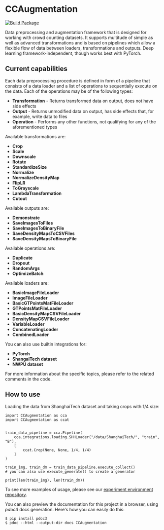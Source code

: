 # CCAugmentation

[![Build Package](https://github.com/pijuszczyk/CCAugmentation/actions/workflows/build-package.yml/badge.svg?branch=master)](https://github.com/pijuszczyk/CCAugmentation/actions/workflows/build-package.yml)

Data preprocessing and augmentation framework that is designed for working with crowd counting datasets.
It supports multitude of simple as well as advanced transformations
and is based on pipelines which allow a flexible flow of data between loaders, transformations and outputs.
Deep learning framework-independent, though works best with PyTorch.

## Current capabilities

Each data preprocessing procedure is defined in form of a pipeline that consists of a data loader and
a list of operations to sequentially execute on the data. Each of the operations may be of the following types:
- **Transformation** - Returns transformed data on output, does not have side effects
- **Output** - Returns unmodified data on output, has side effects that, for example, write data to files
- **Operation** - Performs any other functions, not qualifying for any of the aforementioned types

Available transformations are:
- **Crop**
- **Scale**
- **Downscale**
- **Rotate**
- **StandardizeSize**
- **Normalize**
- **NormalizeDensityMap**
- **FlipLR**
- **ToGrayscale**
- **LambdaTransformation**
- **Cutout**

Available outputs are:
- **Demonstrate**
- **SaveImagesToFiles**
- **SaveImagesToBinaryFile**
- **SaveDensityMapsToCSVFiles**
- **SaveDensityMapsToBinaryFile**

Available operations are:
- **Duplicate**
- **Dropout**
- **RandomArgs**
- **OptimizeBatch**

Available loaders are:
- **BasicImageFileLoader**
- **ImageFileLoader**
- **BasicGTPointsMatFileLoader**
- **GTPointsMatFileLoader**
- **BasicDensityMapCSVFileLoader**
- **DensityMapCSVFileLoader**
- **VariableLoader**
- **ConcatenatingLoader**
- **CombinedLoader**

You can also use builtin integrations for:
- **PyTorch**
- **ShangaiTech dataset**
- **NWPU dataset**

For more information about the specific topics, please refer to the related comments in the code.

## How to use

Loading the data from ShanghaiTech dataset and taking crops with 1/4 size:

    import CCAugmentation as cca
    import CCAugmentation as ccat
    
    
    train_data_pipeline = cca.Pipeline(
        cca.integrations.loading.SHHLoader("/data/ShanghaiTech/", "train", "B"),
        [
            ccat.Crop(None, None, 1/4, 1/4)
        ]
    )
    
    train_img, train_dm = train_data_pipeline.execute_collect()
    # you can also use execute_generate() to create a generator
    
    print(len(train_img), len(train_dm))

To see more examples of usage, please see our [experiment environment repository](https://github.com/m-konopka/CCAugmentation-Experiments-Env).

You can also preview the documentation for this project in a browser, using *pdoc3* docs generation. Here's how you can easily do this:

    $ pip install pdoc3
    $ pdoc --html --output-dir docs CCAugmentation
